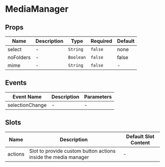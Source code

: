 # MediaManager

## Props

<!-- @vuese:MediaManager:props:start -->

|Name|Description|Type|Required|Default|
|---|---|---|---|---|
|select|-|`String`|`false`|none|
|noFolders|-|`Boolean`|`false`|false|
|mime|-|`String`|`false`|-|

<!-- @vuese:MediaManager:props:end -->


## Events

<!-- @vuese:MediaManager:events:start -->

|Event Name|Description|Parameters|
|---|---|---|
|selectionChange|-|-|

<!-- @vuese:MediaManager:events:end -->


## Slots

<!-- @vuese:MediaManager:slots:start -->

|Name|Description|Default Slot Content|
|---|---|---|
|actions|Slot to provide custom button actions inside the media manager|-|

<!-- @vuese:MediaManager:slots:end -->


